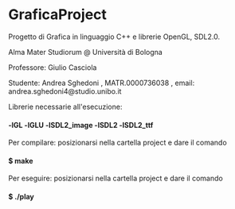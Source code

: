 # GraficaProject
<p>Progetto di Grafica in linguaggio C++ e librerie OpenGL, SDL2.0.
<p>Alma Mater Studiorum @ Università di Bologna </p>
<p>Professore: Giulio Casciola</p>
<p>Studente:  Andrea Sghedoni , MATR.0000736038 , email: andrea.sghedoni4@studio.unibo.it </p>
<p>Librerie necessarie all'esecuzione: <h4>-lGL -lGLU -lSDL2_image -lSDL2 -lSDL2_ttf</h4></p>
<p>Per compilare: posizionarsi nella cartella project e dare il comando <h4>$ make</h4><p>
<p>Per eseguire: posizionarsi nella cartella project e dare il comando <h4>$ ./play</h4><p>
